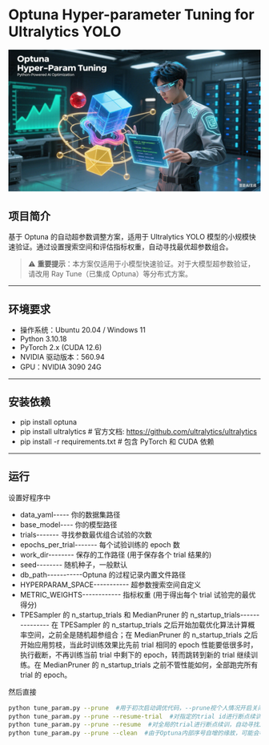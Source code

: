# Optuna Hyper-parameter Tuning for Ultralytics YOLO

![Optuna Logo](https://github.com/beifenghu/Optuna_Hyper-param_Tuning/blob/main/111.png)  <!-- 替换为你的图片路径或URL -->

## 项目简介
基于 Optuna 的自动超参数调整方案，适用于 Ultralytics YOLO 模型的小规模快速验证。通过设置搜索空间和评估指标权重，自动寻找最优超参数组合。

> ⚠️ **重要提示**：本方案仅适用于小模型快速验证。对于大模型超参数验证，请改用 Ray Tune（已集成 Optuna）等分布式方案。

---

## 环境要求
- 操作系统：Ubuntu 20.04 / Windows 11
- Python 3.10.18
- PyTorch 2.x (CUDA 12.6)
- NVIDIA 驱动版本：560.94
- GPU：NVIDIA 3090 24G

---

## 安装依赖

- pip install optuna 
- pip install ultralytics  # 官方文档: https://github.com/ultralytics/ultralytics
- pip install -r requirements.txt  # 包含 PyTorch 和 CUDA 依赖

---

## 运行

设置好程序中

- data_yaml----- 你的数据集路径
- base_model---- 你的模型路径
- trials------- 寻找参数最优组合试验的次数
- epochs_per_trial------- 每个试验训练的 epoch 数
- work_dir-------- 保存的工作路径 (用于保存各个 trial 结果的)
- seed-------- 随机种子，一般默认
- db_path-----------Optuna 的过程记录内置文件路径
- HYPERPARAM_SPACE----------- 超参数搜索空间自定义
- METRIC_WEIGHTS------------ 指标权重 (用于得出每个 trial 试验完的最优得分)
- TPESampler 的 n_startup_trials 和 MedianPruner 的 n_startup_trials--------------- 在 TPESampler 的 n_startup_trials 之后开始加载优化算法计算概率空间，之前全是随机超参组合；在 MedianPruner 的 n_startup_trials 之后开始应用剪枝，当此时训练效果比先前 trial 相同的 epoch 性能要低很多时，执行截断，不再训练当前 trial 中剩下的 epoch，转而跳转到新的 trial 继续训练。在 MedianPruner 的 n_startup_trials 之前不管性能如何，全部跑完所有 trial 的 epoch。

然后直接
```bash
python tune_param.py --prune  #用于初次启动调优代码，--prune视个人情况开启关闭
python tune_param.py --prune --resume-trial  #对指定的trial id进行断点续训，接着其中被中断的epoch训练，可指定多个trial id，训练完程序即终止
python tune_param.py --prune --resume  #对全局的trial进行断点续训，自动寻找工作空间下未完成的所有trial，断电续训直到全部trial试验完成
python tune_param.py --prune --clean  #由于Optuna内部序号自增的缘故，可能会导致对应错位的情况，比如程序执行trial_32，但是实际整体进度才到trial_24，那么首先手动把多余的文件夹删除，然后再执行clean指令就会自动在db中删除多余的trial，接着当前trial_24的下一个试验继续运行
